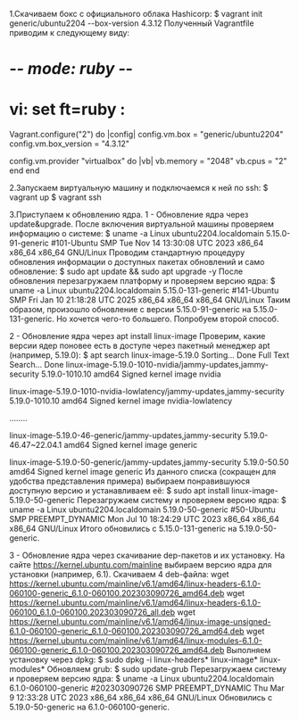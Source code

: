 1.Скачиваем бокс с официального облака Hashicorp:
$  vagrant init generic/ubuntu2204 --box-version 4.3.12
Полученный Vagrantfile приводим к следующему виду:
# -*- mode: ruby -*-
# vi: set ft=ruby :

Vagrant.configure("2") do |config|
  config.vm.box = "generic/ubuntu2204"
  config.vm.box_version = "4.3.12"

  config.vm.provider "virtualbox" do |vb|
    vb.memory = "2048"
    vb.cpus = "2"
  end
end

2.Запускаем виртуальную машину и подключаемся к ней по ssh:
$ vagrant up
$ vagrant ssh

3.Приступаем к обновлению ядра.
1 - Обновление ядра через update&upgrade.
После включения виртуальной машины проверяем информацию о системе:
 $ uname -a
Linux ubuntu2204.localdomain 5.15.0-91-generic #101-Ubuntu SMP Tue Nov 14 13:30:08 UTC 2023 x86_64 x86_64 x86_64 GNU/Linux
Проводим стандартную процедуру обновления информации о доступных пакетах обновлений и само обновление:
 $ sudo apt update && sudo apt upgrade -y
После обновления перезагружаем платформу и проверяем версию ядра:
$ uname -a
Linux ubuntu2204.localdomain 5.15.0-131-generic #141-Ubuntu SMP Fri Jan 10 21:18:28 UTC 2025 x86_64 x86_64 x86_64 GNU/Linux
Таким образом, произошло обновление с версии 5.15.0-91-generic на 5.15.0-131-generic. Но хочется чего-то большего. Попробуем второй способ.

2 - Обновление ядра через apt install linux-image
Проверим, какие версии ядер поновее есть в доступе через пакетный менеджер apt (например, 5.19.0):
$ apt search linux-image-5.19.0
Sorting... Done
Full Text Search... Done
linux-image-5.19.0-1010-nvidia/jammy-updates,jammy-security 5.19.0-1010.10 amd64
  Signed kernel image nvidia

linux-image-5.19.0-1010-nvidia-lowlatency/jammy-updates,jammy-security 5.19.0-1010.10 amd64
  Signed kernel image nvidia-lowlatency

........

linux-image-5.19.0-46-generic/jammy-updates,jammy-security 5.19.0-46.47~22.04.1 amd64
  Signed kernel image generic

linux-image-5.19.0-50-generic/jammy-updates,jammy-security 5.19.0-50.50 amd64
  Signed kernel image generic
Из данного списка (сокращен для удобства представления примера) выбираем понравившуюся доступную версию и устанавливаем её:
 $ sudo apt install linux-image-5.19.0-50-generic
Перезагружаем систему и проверяем версию ядра:
$ uname -a
Linux ubuntu2204.localdomain 5.19.0-50-generic #50-Ubuntu SMP PREEMPT_DYNAMIC Mon Jul 10 18:24:29 UTC 2023 x86_64 x86_64 x86_64 GNU/Linux
Итого обновились с 5.15.0-131-generic на 5.19.0-50-generic.

3 - Обновление ядра через скачивание dep-пакетов и их установку.
На сайте https://kernel.ubuntu.com/mainline выбираем версию ядра для установки (например, 6.1).
Скачиваем 4 deb-файла:
wget https://kernel.ubuntu.com/mainline/v6.1/amd64/linux-headers-6.1.0-060100-generic_6.1.0-060100.202303090726_amd64.deb
wget https://kernel.ubuntu.com/mainline/v6.1/amd64/linux-headers-6.1.0-060100_6.1.0-060100.202303090726_all.deb
wget https://kernel.ubuntu.com/mainline/v6.1/amd64/linux-image-unsigned-6.1.0-060100-generic_6.1.0-060100.202303090726_amd64.deb
wget https://kernel.ubuntu.com/mainline/v6.1/amd64/linux-modules-6.1.0-060100-generic_6.1.0-060100.202303090726_amd64.deb
Выполняем установку через dpkg:
$ sudo dpkg -i linux-headers* linux-image* linux-modules*
Обновляем grub:
$ sudo update-grub
Перезагружаем систему и проверяем версию ядра:
$ uname -a
Linux ubuntu2204.localdomain 6.1.0-060100-generic #202303090726 SMP PREEMPT_DYNAMIC Thu Mar  9 12:33:28 UTC 2023 x86_64 x86_64 x86_64 GNU/Linux
Обновились с 5.19.0-50-generic на 6.1.0-060100-generic.
